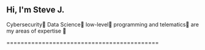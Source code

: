 ## Hi, I'm Steve J.
Cybersecurity🦠 Data Science🔬 low-level🔌 programming and telematics📶 are my areas of expertise 💪

===========================================


<!--

- 🔭 I’m currently working on ...
- 🌱 I’m currently learning ...
- 👯 I’m looking to collaborate on ...
- 🤔 I’m looking for help with ...
- 💬 Ask me about ...
- 📫 How to reach me: ...
- 😄 Pronouns: ...
- ⚡ Fun fact: ...
-->
